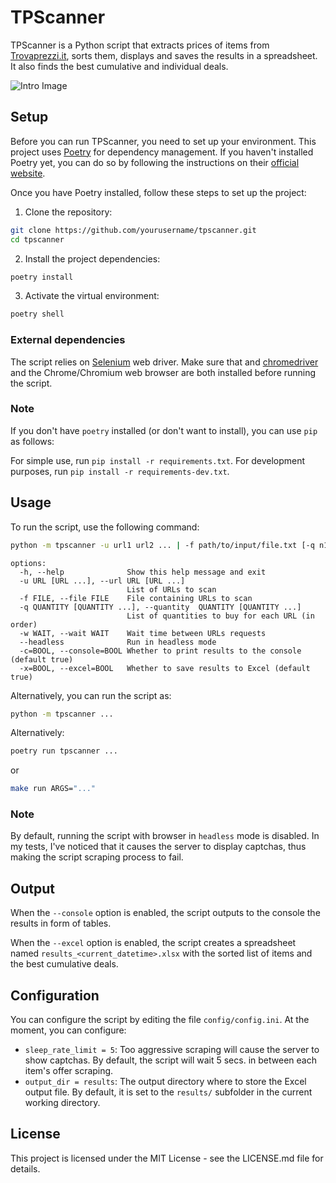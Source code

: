 # TPScanner

TPScanner is a Python script that extracts prices of items from [Trovaprezzi.it](https://www.trovaprezzi.it/), sorts them, displays and saves the results in a spreadsheet. It also finds the best cumulative and individual deals.

![Intro Image](img/intro.gif)

## Setup

Before you can run TPScanner, you need to set up your environment. This project uses [Poetry](https://python-poetry.org/) for dependency management. If you haven't installed Poetry yet, you can do so by following the instructions on their [official website](https://python-poetry.org/docs/#installation).

Once you have Poetry installed, follow these steps to set up the project:

1. Clone the repository:

```bash
git clone https://github.com/yourusername/tpscanner.git
cd tpscanner
```

2. Install the project dependencies:
```bash
poetry install
```

3. Activate the virtual environment:
```bash
poetry shell
```

### External dependencies

The script relies on [Selenium](https://www.selenium.dev/) web driver. Make sure that and [chromedriver](https://chromedriver.chromium.org/) and the Chrome/Chromium web browser are both installed before running the script. 

### Note

If you don't have `poetry` installed (or don't want to install), you can use `pip` as follows:

For simple use, run `pip install -r requirements.txt`. For development purposes, run `pip install -r requirements-dev.txt`.


## Usage

To run the script, use the following command:

```bash
python -m tpscanner -u url1 url2 ... | -f path/to/input/file.txt [-q n1 n2 ...] [-w n] [--headless] [--console=true|false] [--excel=true|false]
```
```
options:
  -h, --help              Show this help message and exit
  -u URL [URL ...], --url URL [URL ...]
                          List of URLs to scan
  -f FILE, --file FILE    File containing URLs to scan
  -q QUANTITY [QUANTITY ...], --quantity  QUANTITY [QUANTITY ...]
                          List of quantities to buy for each URL (in order)
  -w WAIT, --wait WAIT    Wait time between URLs requests
  --headless              Run in headless mode
  -c=BOOL, --console=BOOL Whether to print results to the console (default true)
  -x=BOOL, --excel=BOOL   Whether to save results to Excel (default true)
```

Alternatively, you can run the script as:

```bash
python -m tpscanner ...
```

Alternatively:
```bash
poetry run tpscanner ...
```

or 

```bash
make run ARGS="..."
```

### Note

By default, running the script with browser in `headless` mode is disabled. In my tests, I've noticed that it causes the server to display captchas, thus making the script scraping process to fail.


## Output

When the `--console` option is enabled, the script outputs to the console
the results in form of tables.

When the `--excel` option is enabled, the script creates a spreadsheet named `results_<current_datetime>.xlsx` with the sorted list of items and the best cumulative deals.

## Configuration

You can configure the script by editing the file `config/config.ini`. At the moment, you can configure:

- `sleep_rate_limit = 5`: Too aggressive scraping will cause the server to show captchas. By default, the script will wait 5 secs. in between each item's offer scraping.
- `output_dir = results`: The output directory where to store the Excel output file. By default, it is set to the `results/` subfolder in the current working directory.

## License

This project is licensed under the MIT License - see the LICENSE.md file for details.
